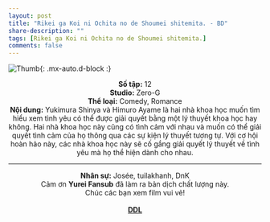 ```yaml
---
layout: post
title: "Rikei ga Koi ni Ochita no de Shoumei shitemita. - BD"
share-description: ""
tags: [Rikei ga Koi ni Ochita no de Shoumei shitemita.]
comments: false
---
```


![Thumb](https://tpn-team.github.io/assets/img/rikekoi_thumb.jpg){: .mx-auto.d-block :}
<center>
<b>Số tập:</b> 12 <br>
<b>Studio:</b>  Zero-G <br>
<b>Thể loại:</b> Comedy, Romance <br>
<b>Nội dung:</b> Yukimura Shinya và Himuro Ayame là hai nhà khoa học muốn tìm hiểu xem tình yêu có thể được giải quyết bằng một lý thuyết khoa học hay không. Hai nhà khoa học này cũng có tình cảm với nhau và muốn có thể giải quyết tình cảm của họ thông qua các sự kiện lý thuyết tương tự. Với cơ hội hoàn hảo này, các nhà khoa học này sẽ cố gắng giải quyết lý thuyết về tình yêu mà họ thể hiện dành cho nhau.
 <br>

<hr>

<b>Nhân sự:</b> Josée, tuilakhanh, DnK <br>
Cảm ơn <b>Yurei Fansub</b> đã làm ra bản dịch chất lượng này. <br>
Chúc các bạn xem film vui vẻ!<br><br>
<b><a href="https://github.com/TPN-Team/TPN-Team-DDL/blob/master/Rikekoi.md">DDL</a></b> <br>
</center>
<!-- excerpt-end -->

